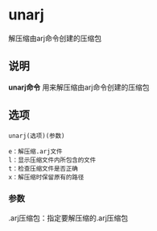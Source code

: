 unarj
===

解压缩由arj命令创建的压缩包

## 说明

**unarj命令** 用来解压缩由arj命令创建的压缩包

## 选项

```
unarj(选项)(参数)
```

  

```
e：解压缩.arj文件
l：显示压缩文件内所包含的文件
t：检查压缩文件是否正确
x：解压缩时保留原有的路径
```

### 参数  

.arj压缩包：指定要解压缩的.arj压缩包


